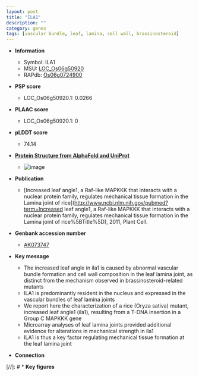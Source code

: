 ```yaml
---
layout: post
title: "ILA1"
description: ""
category: genes
tags: [vascular bundle, leaf, lamina, cell wall, brassinosteroid]
---
```


* **Information**  
    + Symbol: ILA1  
    + MSU: [LOC_Os06g50920](http://rice.plantbiology.msu.edu/cgi-bin/ORF_infopage.cgi?orf=LOC_Os06g50920)  
    + RAPdb: [Os06g0724900](http://rapdb.dna.affrc.go.jp/viewer/gbrowse_details/irgsp1?name=Os06g0724900)  

* **PSP score**  
    + LOC_Os06g50920.1: 0.0266 

* **PLAAC score**  
    + LOC_Os06g50920.1: 0 

* **pLDDT score**
    + 74.14

* **[Protein Structure from AlphaFold and UniProt](https://www.uniprot.org/uniprotkb/Q5Z986/entry#structure)**
    + ![image](https://ricepsp.github.io/images/Q5/AF-Q5Z986-F1.png)

* **Publication**  
    + [Increased leaf angle1, a Raf-like MAPKKK that interacts with a nuclear protein family, regulates mechanical tissue formation in the Lamina joint of rice](http://www.ncbi.nlm.nih.gov/pubmed?term=Increased leaf angle1, a Raf-like MAPKKK that interacts with a nuclear protein family, regulates mechanical tissue formation in the Lamina joint of rice%5BTitle%5D), 2011, Plant Cell.

* **Genbank accession number**  
    + [AK073747](http://www.ncbi.nlm.nih.gov/nuccore/AK073747)

* **Key message**  
    + The increased leaf angle in ila1 is caused by abnormal vascular bundle formation and cell wall composition in the leaf lamina joint, as distinct from the mechanism observed in brassinosteroid-related mutants
    + ILA1 is predominantly resident in the nucleus and expressed in the vascular bundles of leaf lamina joints
    + We report here the characterization of a rice (Oryza sativa) mutant, increased leaf angle1 (ila1), resulting from a T-DNA insertion in a Group C MAPKKK gene
    + Microarray analyses of leaf lamina joints provided additional evidence for alterations in mechanical strength in ila1
    + ILA1 is thus a key factor regulating mechanical tissue formation at the leaf lamina joint

* **Connection**  

[//]: # * **Key figures**  


